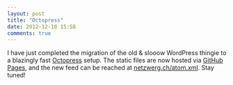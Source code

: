 ```yaml
---
layout: post
title: "Octopress"
date: 2012-12-10 15:58
comments: true
---
```

I have just completed the migration of the old &amp; slooow WordPress thingie to a blazingly fast
[Octopress](http://octopress.org/) setup. The static files are now hosted via
[GitHub Pages](http://pages.github.com/), and the new feed can be reached at [netzwerg.ch/atom.xml](http://netzwerg.ch/atom.xml).
Stay tuned!
